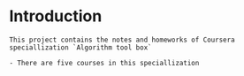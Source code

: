 # Introduction
    This project contains the notes and homeworks of Coursera speciallization `Algorithm tool box`

    - There are five courses in this speciallization

